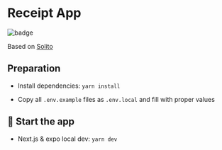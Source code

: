 # Receipt App

![badge](https://img.shields.io/endpoint?url=https://gist.githubusercontent.com/luixo/878178ea4ba8d28122cc72204df909e7/raw/backend_coverage_master.json)

Based on [Solito](https://solito.dev)

## Preparation

- Install dependencies: `yarn install`

- Copy all `.env.example` files as `.env.local` and fill with proper values

## 🏁 Start the app

- Next.js & expo local dev: `yarn dev`
